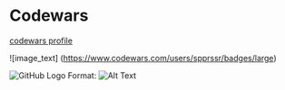 # Codewars

[codewars profile](https://www.codewars.com/users/spprssr)

![image_text] (https://www.codewars.com/users/spprssr/badges/large)


![GitHub Logo](/images/logo.png)
Format: ![Alt Text](https://www.codewars.com/users/spprssr/badges/largeg)
